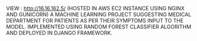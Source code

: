VIEW :         http://16.16.162.5/         (HOSTED IN AWS EC2 INSTANCE USING NGINX AND GUNICORN)
A MACHINE LEARNING PROJECT SUGGESTING MEDICAL DEPARTMENT FOR PATIENTS AS PER THEIR SYMPTOMS INPUT TO THE MODEL. 
IMPLEMENTED USING RANDOM FOREST CLASSIFIER ALGORITHM AND DEPLOYED IN DJANGO FRAMEWORK.
